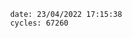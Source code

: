 

                date: 23/04/2022 17:15:38
                cycles: 67260

                         